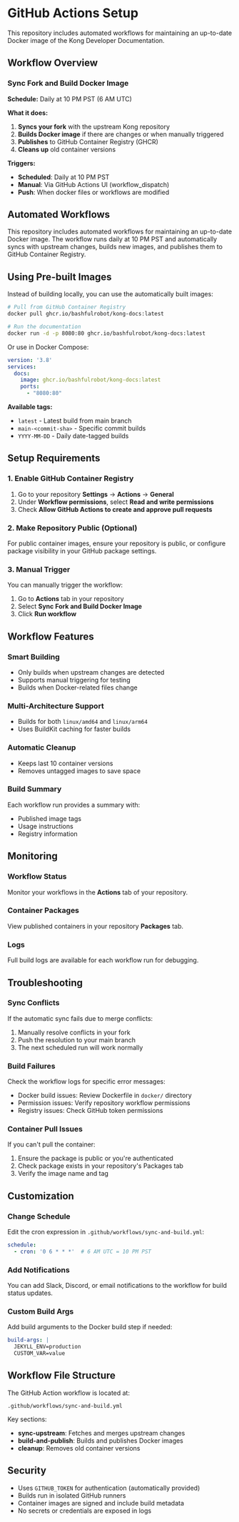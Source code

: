 # GitHub Actions Setup

This repository includes automated workflows for maintaining an up-to-date Docker image of the Kong Developer Documentation.

## Workflow Overview

### Sync Fork and Build Docker Image

**Schedule:** Daily at 10 PM PST (6 AM UTC)

**What it does:**
1. **Syncs your fork** with the upstream Kong repository
2. **Builds Docker image** if there are changes or when manually triggered
3. **Publishes** to GitHub Container Registry (GHCR)
4. **Cleans up** old container versions

**Triggers:**
- **Scheduled**: Daily at 10 PM PST
- **Manual**: Via GitHub Actions UI (workflow_dispatch)
- **Push**: When docker files or workflows are modified

## Automated Workflows

This repository includes automated workflows for maintaining an up-to-date Docker image. The workflow runs daily at 10 PM PST and automatically syncs with upstream changes, builds new images, and publishes them to GitHub Container Registry.

## Using Pre-built Images

Instead of building locally, you can use the automatically built images:

```bash
# Pull from GitHub Container Registry
docker pull ghcr.io/bashfulrobot/kong-docs:latest

# Run the documentation
docker run -d -p 8080:80 ghcr.io/bashfulrobot/kong-docs:latest
```

Or use in Docker Compose:
```yaml
version: '3.8'
services:
  docs:
    image: ghcr.io/bashfulrobot/kong-docs:latest
    ports:
      - "8080:80"
```

**Available tags:**
- `latest` - Latest build from main branch
- `main-<commit-sha>` - Specific commit builds  
- `YYYY-MM-DD` - Daily date-tagged builds

## Setup Requirements

### 1. Enable GitHub Container Registry

1. Go to your repository **Settings** → **Actions** → **General**
2. Under **Workflow permissions**, select **Read and write permissions**
3. Check **Allow GitHub Actions to create and approve pull requests**

### 2. Make Repository Public (Optional)

For public container images, ensure your repository is public, or configure package visibility in your GitHub package settings.

### 3. Manual Trigger

You can manually trigger the workflow:
1. Go to **Actions** tab in your repository
2. Select **Sync Fork and Build Docker Image**
3. Click **Run workflow**

## Workflow Features

### Smart Building
- Only builds when upstream changes are detected
- Supports manual triggering for testing
- Builds when Docker-related files change

### Multi-Architecture Support
- Builds for both `linux/amd64` and `linux/arm64`
- Uses BuildKit caching for faster builds

### Automatic Cleanup
- Keeps last 10 container versions
- Removes untagged images to save space

### Build Summary
Each workflow run provides a summary with:
- Published image tags
- Usage instructions
- Registry information

## Monitoring

### Workflow Status
Monitor your workflows in the **Actions** tab of your repository.

### Container Packages
View published containers in your repository **Packages** tab.

### Logs
Full build logs are available for each workflow run for debugging.

## Troubleshooting

### Sync Conflicts
If the automatic sync fails due to merge conflicts:
1. Manually resolve conflicts in your fork
2. Push the resolution to your main branch
3. The next scheduled run will work normally

### Build Failures
Check the workflow logs for specific error messages:
- Docker build issues: Review Dockerfile in `docker/` directory
- Permission issues: Verify repository workflow permissions
- Registry issues: Check GitHub token permissions

### Container Pull Issues
If you can't pull the container:
1. Ensure the package is public or you're authenticated
2. Check package exists in your repository's Packages tab
3. Verify the image name and tag

## Customization

### Change Schedule
Edit the cron expression in `.github/workflows/sync-and-build.yml`:
```yaml
schedule:
  - cron: '0 6 * * *'  # 6 AM UTC = 10 PM PST
```

### Add Notifications
You can add Slack, Discord, or email notifications to the workflow for build status updates.

### Custom Build Args
Add build arguments to the Docker build step if needed:
```yaml
build-args: |
  JEKYLL_ENV=production
  CUSTOM_VAR=value
```

## Workflow File Structure

The GitHub Action workflow is located at:
```
.github/workflows/sync-and-build.yml
```

Key sections:
- **sync-upstream**: Fetches and merges upstream changes
- **build-and-publish**: Builds and publishes Docker images
- **cleanup**: Removes old container versions

## Security

- Uses `GITHUB_TOKEN` for authentication (automatically provided)
- Builds run in isolated GitHub runners
- Container images are signed and include build metadata
- No secrets or credentials are exposed in logs